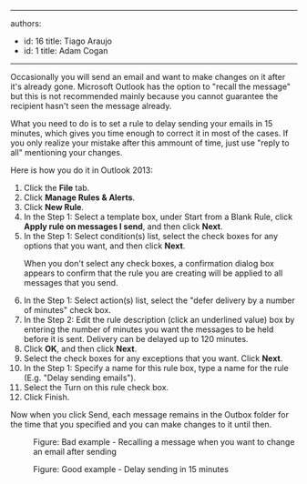 

---
authors:
  - id: 16
    title: Tiago Araujo
  - id: 1
    title: Adam Cogan
---




<span class='intro'> <p>Occasionally you will send an email and want to make changes on it after it's already gone. Microsoft Outlook has the option to &quot;recall the message&quot; but this is not recommended mainly because you cannot guarantee the recipient hasn't seen the message already.</p><p>What you need to do is to set a rule to delay sending your emails in 15 minutes, which gives you time enough to correct it in most of the cases. If you only realize your mistake after this ammount of time, just use &quot;reply to all&quot; mentioning your changes.</p> </span>

<p>Here is how you do it in Outlook 2013&#58;</p><ol><li>Click the 
      <strong>File</strong> tab.</li><li>Click 
      <strong>Manage Rules &amp; Alerts</strong>.</li><li>Click 
      <strong>New Rule</strong>.</li><li>In the Step 1&#58; Select a template box, under Start from a Blank Rule, click 
      <strong>Apply rule on messages I send</strong>, and then click 
      <strong>Next</strong>.</li><li>In the Step 1&#58; Select condition(s) list, select the check boxes for any options that you want, and then click 
      <strong>Next</strong>.</li><p>When you don't select any check boxes, a confirmation dialog box appears to confirm that the rule you are creating will be applied to all messages that you send.</p><li>In the Step 1&#58; Select action(s) list, select the &quot;defer delivery by a number of minutes&quot; check box.</li><li>In the Step 2&#58; Edit the rule description (click an underlined value) box by entering the number of minutes you want the messages to be held before it is sent. Delivery can be delayed up to 120 minutes.</li><li>Click 
      <strong>OK</strong>, and then click 
      <strong>Next</strong>.</li><li>Select the check boxes for any exceptions that you want. Click 
      <strong>Next</strong>.</li><li>In the Step 1&#58; Specify a name for this rule box, type a name for the rule (E.g. &quot;Delay sending emails&quot;).</li><li>Select the Turn on this rule check box.</li><li>Click Finish.</li></ol><p>Now when you click Send, each message remains in the Outbox folder for the time that you specified and you can make changes to it until then.</p><dl class="badImage"><dt><img src="/Communication/RulesToBetterEmail/PublishingImages/recall-message.jpg" alt="" /></dt><dd>Figure&#58; Bad example - Recalling a message when you want to change an email after sending</dd></dl><dl class="goodImage"><dt><img src="/Communication/RulesToBetterEmail/PublishingImages/create-rule-to-delay-sending.jpg" alt="" /></dt><dd>Figure&#58; Good example - Delay sending in 15 minutes</dd></dl>


